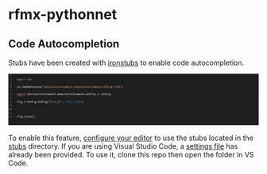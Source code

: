 # rfmx-pythonnet

## Code Autocompletion
Stubs have been created with [ironstubs](https://github.com/gtalarico/ironpython-stubs) to enable code autocompletion.

![](doc/codeautocomplete.gif)

To enable this feature, [configure your editor](https://github.com/gtalarico/ironpython-stubs/wiki) to use the stubs located in the [stubs](https://github.com/NISystemsEngineering/rfmx-pythonnet/tree/master/stubs/) directory.
If you are using Visual Studio Code, a [settings file](https://github.com/NISystemsEngineering/rfmx-pythonnet/tree/master/.vscode) has already been provided. To use it, clone this repo then open the folder in VS Code. 